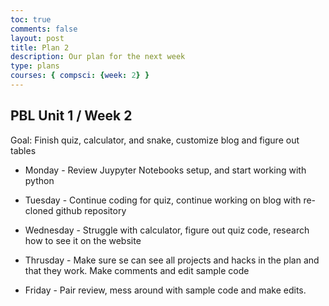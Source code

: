 ```yaml
---
toc: true
comments: false
layout: post
title: Plan 2
description: Our plan for the next week
type: plans
courses: { compsci: {week: 2} }
---
```


## PBL Unit 1 / Week 2
Goal: Finish quiz, calculator, and snake, customize blog and figure out tables

- Monday - Review Juypyter Notebooks setup, and start working with python

- Tuesday - Continue coding for quiz, continue working on blog with re-cloned github repository 

- Wednesday - Struggle with calculator, figure out quiz code, research how to see it on the website

- Thrusday - Make sure se can see all projects and hacks in the plan and that they work. Make comments and edit sample code

- Friday - Pair review, mess around with sample code and make edits.